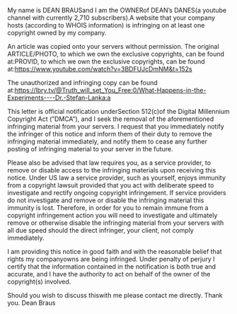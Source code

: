 My name is DEAN BRAUSand I am the OWNERof DEAN’s DANES(a youtube channel with currently 2,710 subscribers).A website that your company hosts (according to WHOIS information) is infringing on at least one copyright owned by my company.

An article was copied onto your servers without permission. The original ARTICLE/PHOTO, to which we own the exclusive copyrights, can be found at:PROVID, to which we own the exclusive copyrights, can be found at:https://www.youtube.com/watch?v=3BDFUJcDmNM&t=152s

The unauthorized and infringing copy can be found at:https://lbry.tv/@Truth_will_set_You_Free:0/What-Happens-in-the-Experiments----Dr.-Stefan-Lanka:a

This letter is official notification underSection 512(c)of the Digital Millennium Copyright Act (”DMCA”), and I seek the removal of the aforementioned infringing material from your servers. I request that you immediately notify the infringer of this notice and inform them of their duty to remove the infringing material immediately, and notify them to cease any further posting of infringing material to your server in the future.

Please also be advised that law requires you, as a service provider, to remove or disable access to the infringing materials upon receiving this notice. Under US law a service provider, such as yourself, enjoys immunity from a copyright lawsuit provided that you act with deliberate speed to investigate and rectify ongoing copyright infringement. If service providers do not investigate and remove or disable the infringing material this immunity is lost. Therefore, in order for you to remain immune from a copyright infringement action you will need to investigate and ultimately remove or otherwise disable the infringing material from your servers with all due speed should the direct infringer, your client, not comply immediately.

I am providing this notice in good faith and with the reasonable belief that rights my companyowns are being infringed. Under penalty of perjury I certify that the information contained in the notification is both true and accurate, and I have the authority to act on behalf of the owner of the copyright(s) involved.

Should you wish to discuss thiswith me please contact me directly.
Thank you.
Dean Braus
